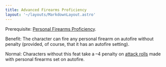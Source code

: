 ```yaml
---
title: Advanced Firearms Proficiency
layout: '~/layouts/MarkdownLayout.astro'
---
```

Prerequisite: [Personal Firearms Proficiency](/modern.d20.srd/feats/personal.firearms.proficiency).

Benefit: The character can fire any personal firearm on autofire without
penalty (provided, of course, that it has an auto­fire setting).

Normal: Characters without this feat take a –4 penalty on [attack rolls](/modern.d20.srd/combat/attack.roll) made with personal firearms set on
auto­fire.


